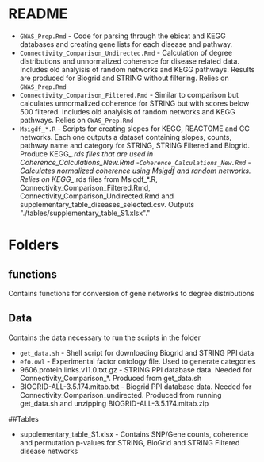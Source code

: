 # README

- `GWAS_Prep.Rmd` - Code for parsing through the ebicat and KEGG databases and creating gene lists for each disease and pathway. 
- `Connectivity_Comparison_Undirected.Rmd` - Calculation of  degree distributions and unnormalized coherence for disease related data. Includes old analyisis of random networks and KEGG pathways. Results are produced for Biogrid and STRING without filtering. Relies on `GWAS_Prep.Rmd` 
- `Connectivity_Comparison_Filtered.Rmd` - Similar to comparison but calculates unnormalized coherence for STRING but with scores below 500 filtered. Includes old analyisis of random networks and KEGG pathways. Relies on `GWAS_Prep.Rmd` 
- `Msigdf_*.R` - Scripts for creating slopes for KEGG, REACTOME and CC networks. Each one outputs a dataset containing slopes, counts, pathway name and category for STRING, STRING Filtered and Biogrid. Produce KEGG_*.rds files that are used in Coherence_Calculations_New.Rmd
-`Coherence_Calculations_New.Rmd` - Calculates normalized coherence using Msigdf and random networks. Relies on KEGG_*.rds files from Msigdf_*.R, Connectivity_Comparison_Filtered.Rmd, Connectivity_Comparison_Undirected.Rmd and supplementary_table_diseases_selected.csv. Outputs "./tables/supplementary_table_S1.xlsx"."

# Folders

## functions
Contains functions for conversion of gene networks to degree distributions

## Data
Contains the data necessary to run the scripts in the folder

- `get_data.sh` - Shell script for downloading Biogrid and STRING PPI data
- `efo.owl` - Experimental factor ontology file. Used to generate categories
- 9606.protein.links.v11.0.txt.gz - STRING PPI database data. Needed for Connectivity_Comparison_*. Produced from get_data.sh
- BIOGRID-ALL-3.5.174.mitab.txt - Biogrid PPI database data. Needed for Connectivity_Comparison_undirected. Produced from running get_data.sh and unzipping BIOGRID-ALL-3.5.174.mitab.zip

##Tables

- supplementary_table_S1.xlsx - Contains SNP/Gene counts, coherence and permutation p-values for STRING, BioGrid and STRING Filtered disease networks




